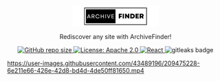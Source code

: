 <p align="center">
    <img align="center" src="./src/logo.png" />
</p>

<p align="center">
    Rediscover any site with ArchiveFinder!
</p>

<p align="center">
<a href="https://github.com/sawravchy/archivefinder">
    <img alt="GitHub repo size" src="https://img.shields.io/github/repo-size/sawravchy/archivefinder.svg?style=for-the-badge">
</a>
<a href="https://github.com/sawravchy/archivefinder/blob/main/LICENSE">
    <img alt = "License: Apache 2.0" src="https://img.shields.io/badge/License-Apache_2.0-blue.svg?style=for-the-badge">
</a>
<a href="https://reactjs.org/">
    <img alt = "React" src="https://img.shields.io/badge/react-%2320232a.svg?style=for-the-badge&logo=react&logoColor=%2361DAFB">
    </a>
<a>
    <img alt="gitleaks badge" src="https://img.shields.io/github/actions/workflow/status/sawravchy/archivefinder/gitleaks.yml?label=Gitleak%20Build&style=for-the-badge">
</a>
</p>
</p>




https://user-images.githubusercontent.com/43489196/209475228-6e211e66-426e-42d8-bd4d-4de50ff81650.mp4



